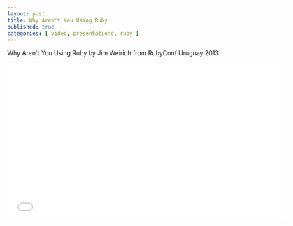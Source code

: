 ```yaml
---
layout: post
title: Why Aren't You Using Ruby
published: true
categories: [ video, presentations, ruby ]
---
```


Why Aren't You Using Ruby by Jim Weirich from RubyConf Uruguay 2013.

<iframe width="640" height="360" src="//www.youtube.com/embed/0D3KfnbTdWw?feature=player_embedded" frameborder="0" allowfullscreen></iframe>
